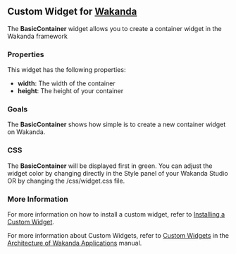 ## Custom Widget for [Wakanda](http://wakanda.org)
The __BasicContainer__ widget allows you to create a container widget in the Wakanda framework

### Properties
This widget has the following properties: 

* __width__: The width of the container
* __height__: The height of your container

### Goals
The __BasicContainer__ shows how simple is to create a new container widget on Wakanda. 


### CSS
The __BasicContainer__ will be displayed first in green. You can adjust the widget color by changing directly in the Style panel of your Wakanda  Studio OR by changing the /css/widget.css file.  


### More Information
For more information on how to install a custom widget, refer to [Installing a Custom Widget](http://doc.wakanda.org/WakandaStudio0/help/Title/en/page3869.html#1027761).

For more information about Custom Widgets, refer to [Custom Widgets](http://doc.wakanda.org/Wakanda0.v5/help/Title/en/page3863.html "Custom Widgets") in the [Architecture of Wakanda Applications](http://doc.wakanda.org/Wakanda0.v5/help/Title/en/page3844.html "Architecture of Wakanda Applications") manual.


